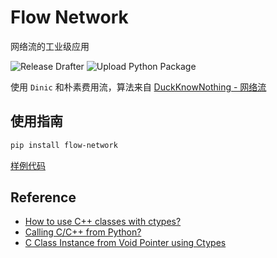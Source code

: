 # Flow Network

网络流的工业级应用

![Release Drafter](https://github.com/LucienShui/flow-network/workflows/Release%20Drafter/badge.svg)
![Upload Python Package](https://github.com/LucienShui/flow-network/workflows/Upload%20Python%20Package/badge.svg)

使用 `Dinic` 和朴素费用流，算法来自 [DuckKnowNothing - 网络流](https://github.com/UPCACM/DuckKnowNothing/tree/master/src/GraphAlgorithm/%E7%BD%91%E7%BB%9C%E6%B5%81) 

## 使用指南

```bash
pip install flow-network
```

[样例代码](tests.py)

## Reference

+ [How to use C++ classes with ctypes?](https://stackoverflow.com/questions/1615813/how-to-use-c-classes-with-ctypes)
+ [Calling C/C++ from Python?](https://stackoverflow.com/questions/145270/calling-c-c-from-python)
+ [C Class Instance from Void Pointer using Ctypes](https://stackoverflow.com/questions/19389124/c-class-instance-from-void-pointer-using-ctypes)
